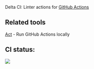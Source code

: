 Delta CI: Linter actions for [GitHub Actions](https://github.com/features/actions)

## Related tools 

[Act](https://github.com/nektos/act) - Run GitHub Actions locally

## CI status:
![](https://github.com/sunjon/github_actions/workflows/.github/workflows/linters.yml/badge.svg)
